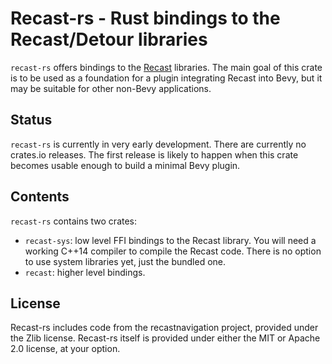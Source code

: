 # Recast-rs - Rust bindings to the Recast/Detour libraries

`recast-rs` offers bindings to the [Recast](https://github.com/recastnavigation/recastnavigation) libraries. The main
goal of this crate is to be used as a foundation for a plugin integrating Recast into Bevy, but it may be suitable for
other non-Bevy applications.

## Status

`recast-rs` is currently in very early development. There are currently no crates.io releases. The first release is
likely to happen when this crate becomes usable enough to build a minimal Bevy plugin.

## Contents

`recast-rs` contains two crates:

  * `recast-sys`: low level FFI bindings to the Recast library. You will need a working C++14 compiler to compile the
    Recast code. There is no option to use system libraries yet, just the bundled one.
  * `recast`: higher level bindings.

## License

Recast-rs includes code from the recastnavigation project, provided under the Zlib license. Recast-rs itself is provided
under either the MIT or Apache 2.0 license, at your option.
